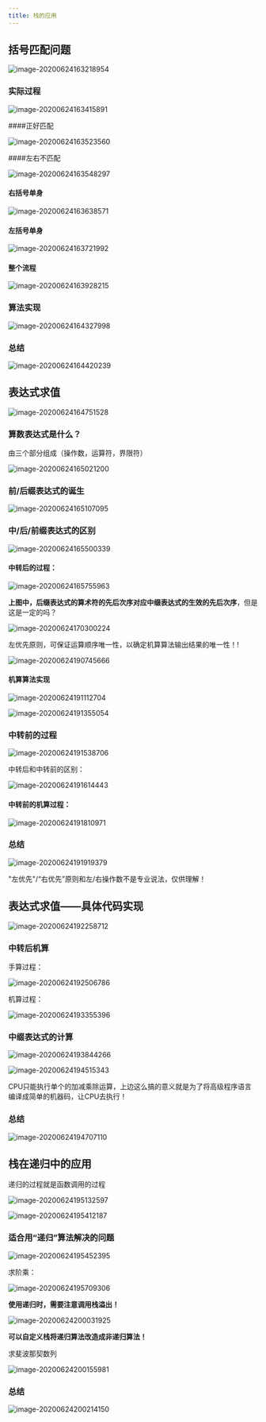 ```yaml
---
title: 栈的应用
---
```

  

## 括号匹配问题

![image-20200624163218954](https://cdn.jsdelivr.net/gh/KimYangOfCat/MyPicStorage/2021-CSPostgraduate-408/20200810011113.jpg)

### 实际过程

![image-20200624163415891](https://cdn.jsdelivr.net/gh/KimYangOfCat/MyPicStorage/2021-CSPostgraduate-408/20200810011118.jpg)

####正好匹配

![image-20200624163523560](https://cdn.jsdelivr.net/gh/KimYangOfCat/MyPicStorage/2021-CSPostgraduate-408/20200810011122.jpg)

####左右不匹配

![image-20200624163548297](https://cdn.jsdelivr.net/gh/KimYangOfCat/MyPicStorage/2021-CSPostgraduate-408/20200810011127.jpg)

#### 右括号单身

![image-20200624163638571](https://cdn.jsdelivr.net/gh/KimYangOfCat/MyPicStorage/2021-CSPostgraduate-408/20200810011130.jpg)

#### 左括号单身

![image-20200624163721992](https://cdn.jsdelivr.net/gh/KimYangOfCat/MyPicStorage/2021-CSPostgraduate-408/20200810011135.jpg)

#### 整个流程

![image-20200624163928215](https://cdn.jsdelivr.net/gh/KimYangOfCat/MyPicStorage/2021-CSPostgraduate-408/20200810011139.jpg)

### 算法实现

![image-20200624164327998](https://cdn.jsdelivr.net/gh/KimYangOfCat/MyPicStorage/2021-CSPostgraduate-408/20200810011144.jpg)

### 总结

![image-20200624164420239](https://cdn.jsdelivr.net/gh/KimYangOfCat/MyPicStorage/2021-CSPostgraduate-408/20200810011149.jpg)

## 表达式求值

![image-20200624164751528](https://cdn.jsdelivr.net/gh/KimYangOfCat/MyPicStorage/2021-CSPostgraduate-408/20200810011154.jpg)

### 算数表达式是什么？

由三个部分组成（操作数，运算符，界限符）

![image-20200624165021200](https://cdn.jsdelivr.net/gh/KimYangOfCat/MyPicStorage/2021-CSPostgraduate-408/20200810011203.jpg)

### 前/后缀表达式的诞生

![image-20200624165107095](https://cdn.jsdelivr.net/gh/KimYangOfCat/MyPicStorage/2021-CSPostgraduate-408/20200810011211.jpg)

### 中/后/前缀表达式的区别

![image-20200624165500339](https://cdn.jsdelivr.net/gh/KimYangOfCat/MyPicStorage/2021-CSPostgraduate-408/20200810011216.jpg)

#### 中转后的过程：

![image-20200624165755963](https://cdn.jsdelivr.net/gh/KimYangOfCat/MyPicStorage/2021-CSPostgraduate-408/20200810011221.jpg)

**上图中，后缀表达式的算术符的先后次序对应中缀表达式的生效的先后次序**，但是这是一定的吗？

![image-20200624170300224](https://cdn.jsdelivr.net/gh/KimYangOfCat/MyPicStorage/2021-CSPostgraduate-408/20200810011225.jpg)

左优先原则，可保证运算顺序唯一性，以确定机算算法输出结果的唯一性！!

![image-20200624190745666](https://cdn.jsdelivr.net/gh/KimYangOfCat/MyPicStorage/2021-CSPostgraduate-408/20200810011717.jpg)

#### 机算算法实现

![image-20200624191112704](https://cdn.jsdelivr.net/gh/KimYangOfCat/MyPicStorage/2021-CSPostgraduate-408/20200810011725.jpg) 

![image-20200624191355054](https://cdn.jsdelivr.net/gh/KimYangOfCat/MyPicStorage/2021-CSPostgraduate-408/20200810011729.jpg)

### 中转前的过程

![image-20200624191538706](https://cdn.jsdelivr.net/gh/KimYangOfCat/MyPicStorage/2021-CSPostgraduate-408/20200810011737.jpg)

中转后和中转前的区别：

![image-20200624191614443](https://cdn.jsdelivr.net/gh/KimYangOfCat/MyPicStorage/2021-CSPostgraduate-408/20200810011742.jpg)

#### 中转前的机算过程：

![image-20200624191810971](https://cdn.jsdelivr.net/gh/KimYangOfCat/MyPicStorage/2021-CSPostgraduate-408/20200810011746.jpg)

### 总结

![image-20200624191919379](https://cdn.jsdelivr.net/gh/KimYangOfCat/MyPicStorage/2021-CSPostgraduate-408/20200810011751.jpg)

"左优先"/“右优先”原则和左/右操作数不是专业说法，仅供理解！

## 表达式求值——具体代码实现

![image-20200624192258712](https://cdn.jsdelivr.net/gh/KimYangOfCat/MyPicStorage/2021-CSPostgraduate-408/20200810011755.jpg)

### 中转后机算

手算过程：

![image-20200624192506786](https://cdn.jsdelivr.net/gh/KimYangOfCat/MyPicStorage/2021-CSPostgraduate-408/20200810011759.jpg)

机算过程：

![image-20200624193355396](https://cdn.jsdelivr.net/gh/KimYangOfCat/MyPicStorage/2021-CSPostgraduate-408/20200810011804.jpg)

### 中缀表达式的计算

![image-20200624193844266](https://cdn.jsdelivr.net/gh/KimYangOfCat/MyPicStorage/2021-CSPostgraduate-408/20200810011809.jpg)

![image-20200624194515343](https://cdn.jsdelivr.net/gh/KimYangOfCat/MyPicStorage/2021-CSPostgraduate-408/20200810011813.jpg)

CPU只能执行单个的加减乘除运算，上边这么搞的意义就是为了将高级程序语言编译成简单的机器码，让CPU去执行！

### 总结

![image-20200624194707110](https://cdn.jsdelivr.net/gh/KimYangOfCat/MyPicStorage/2021-CSPostgraduate-408/20200810011820.jpg)

## 栈在递归中的应用

递归的过程就是函数调用的过程

![image-20200624195132597](https://cdn.jsdelivr.net/gh/KimYangOfCat/MyPicStorage/2021-CSPostgraduate-408/20200810011839.jpg)

![image-20200624195412187](https://cdn.jsdelivr.net/gh/KimYangOfCat/MyPicStorage/2021-CSPostgraduate-408/20200810011847.jpg)

### 适合用“递归”算法解决的问题

![image-20200624195452395](https://cdn.jsdelivr.net/gh/KimYangOfCat/MyPicStorage/2021-CSPostgraduate-408/20200810011853.jpg)

求阶乘：

![image-20200624195709306](https://cdn.jsdelivr.net/gh/KimYangOfCat/MyPicStorage/2021-CSPostgraduate-408/20200810011857.jpg)

**使用递归时，需要注意调用栈溢出！**

![image-20200624200031925](https://cdn.jsdelivr.net/gh/KimYangOfCat/MyPicStorage/2021-CSPostgraduate-408/20200810011902.jpg)

**可以自定义栈将递归算法改造成非递归算法！**

求斐波那契数列

![image-20200624200155981](https://cdn.jsdelivr.net/gh/KimYangOfCat/MyPicStorage/2021-CSPostgraduate-408/20200810011906.jpg)

### 总结

![image-20200624200214150](https://tva1.sinaimg.cn/large/007S8ZIlly1gg3mrhq6wnj30mq0adtbj.jpg)
